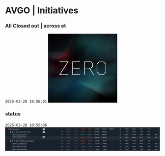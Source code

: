 # AVGO | Initiatives
### All Closed out | across et
`2025-03-28 10:56:01`
![](./media/2025-03-28-10-45-25.png)

### status
`2025-03-28 10:55:06`
![](./media/2025-03-28-10-54-52.png)
